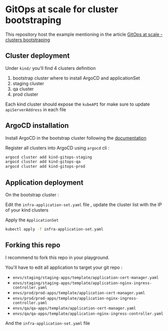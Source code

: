 # GitOps at scale for cluster bootstraping

This repository host the example mentioning in the article [GitOps at scale - clusters bootstraping](https://medium.com/@jp-gouin/gitops-at-scale-clusters-bootstrapping-f36695d4340d)

## Cluster deployment
Under `kind/` you'll find 4 clusters definition
1. bootstrap cluster where to install ArgoCD and applicationSet
2. staging cluster
3. qa cluster
4. prod cluster

Each kind cluster should expose the `kubeAPI` for make sure to update `apiServerAddress` in each file

## ArgoCD installation
Install ArgoCD in the bootstrap cluster following the [documentation](https://argo-cd.readthedocs.io/en/stable/getting_started/)

Register all clusters into ArgoCD using `argocd` cli : 

```sh
argocd cluster add kind-gitops-staging
argocd cluster add kind-gitops-qa
argocd cluster add kind-gitops-prod
```

## Application deployment
On the bootstrap cluster : 

Edit the `infra-application-set.yaml` file , update the cluster list with the IP of your kind clusters

Apply the `ApplicationSet`
```sh
kubectl apply -f infra-application-set.yaml
```

## Forking this repo
I recommend to fork this repo in your playground. 

You'll have to edit all application to target your git repo : 
- `envs/staging/staging-apps/template/application-cert-manager.yaml`
- `envs/staging/staging-apps/template/application-nginx-ingress-controller.yaml`
- `envs/prod/prod-apps/template/application-cert-manager.yaml`
- `envs/prod/prod-apps/template/application-nginx-ingress-controller.yaml`
- `envs/qa/qa-apps/template/application-cert-manager.yaml`
- `envs/qa/qa-apps/template/application-nginx-ingress-controller.yaml`

And the `infra-application-set.yaml` file